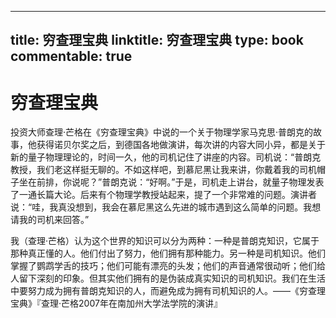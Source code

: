 
---
title: 穷查理宝典
linktitle: 穷查理宝典
type: book
commentable: true
---

# 穷查理宝典

投资大师查理·芒格在《穷查理宝典》中说的一个关于物理学家马克思·普朗克的故事，他获得诺贝尔奖之后，到德国各地做演讲，每次讲的内容大同小异，都是关于新的量子物理理论的，时间一久，他的司机记住了讲座的内容。司机说：“普朗克教授，我们老这样挺无聊的。不如这样吧，到慕尼黑让我来讲，你戴着我的司机帽子坐在前排，你说呢？”普朗克说：“好啊。”于是，司机走上讲台，就量子物理发表了一通长篇大论。后来有个物理学教授站起来，提了一个非常难的问题。演讲者说：“哇，我真没想到，我会在慕尼黑这么先进的城市遇到这么简单的问题。我想请我的司机来回答。”

我（查理·芒格）认为这个世界的知识可以分为两种：一种是普朗克知识，它属于那种真正懂的人。他们付出了努力，他们拥有那种能力。另一种是司机知识。他们掌握了鹦鹉学舌的技巧；他们可能有漂亮的头发；他们的声音通常很动听；他们给人留下深刻的印象。但其实他们拥有的是伪装成真实知识的司机知识。我们在生活中要努力成为拥有普朗克知识的人，而避免成为拥有司机知识的人。——《穷查理宝典》『查理·芒格2007年在南加州大学法学院的演讲』
    